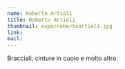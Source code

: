 ```yaml
---
name: Roberto Artioli
title: Roberto Artioli
thumbnail: expo/robertoartioli.jpg
link: 
mail: 
---
```


Bracciali, cinture in cuoio e molto altro.






